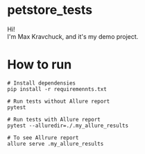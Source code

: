 # petstore_tests
Hi!  
I'm Max Kravchuck, and it's my demo project. 

# How to run

```commandline
# Install dependensies
pip install -r requiremennts.txt

# Run tests without Allure report
pytest

# Run tests with Allure report
pytest --alluredir=./.my_allure_results

# To see Allrure report 
allure serve .my_allure_results    
```